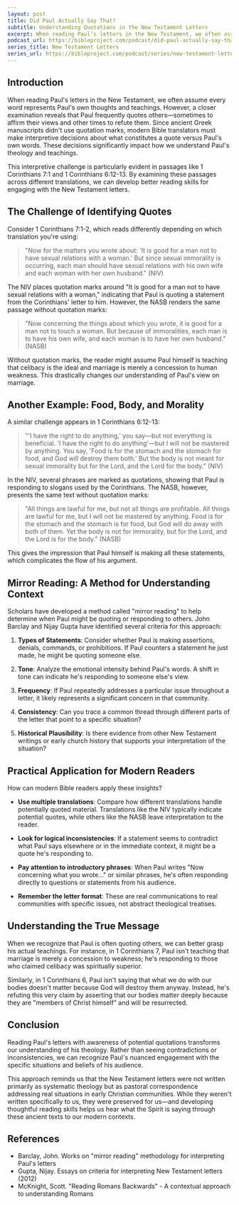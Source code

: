 ```yaml
---
layout: post
title: Did Paul Actually Say That?
subtitle: Understanding Quotations in the New Testament Letters
excerpt: When reading Paul’s letters in the New Testament, we often assume every word represents Paul’s own thoughts and teachings. However, a closer examination reveals that Paul frequently quotes others—sometimes to affirm their views and other times to refute them.
podcast_url: https://bibleproject.com/podcast/did-paul-actually-say-that
series_title: New Testament Letters
series_url: https://bibleproject.com/podcast/series/new-testament-letters
---
```


## Introduction

When reading Paul's letters in the New Testament, we often assume every word represents Paul's own thoughts and teachings. However, a closer examination reveals that Paul frequently quotes others—sometimes to affirm their views and other times to refute them. Since ancient Greek manuscripts didn't use quotation marks, modern Bible translators must make interpretive decisions about what constitutes a quote versus Paul's own words. These decisions significantly impact how we understand Paul's theology and teachings.

This interpretive challenge is particularly evident in passages like 1 Corinthians 7:1 and 1 Corinthians 6:12-13. By examining these passages across different translations, we can develop better reading skills for engaging with the New Testament letters.

## The Challenge of Identifying Quotes

Consider 1 Corinthians 7:1-2, which reads differently depending on which translation you're using:

> "Now for the matters you wrote about: 'It is good for a man not to have sexual relations with a woman.' But since sexual immorality is occurring, each man should have sexual relations with his own wife and each woman with her own husband." (NIV)

The NIV places quotation marks around "It is good for a man not to have sexual relations with a woman," indicating that Paul is quoting a statement from the Corinthians' letter to him. However, the NASB renders the same passage without quotation marks:

> "Now concerning the things about which you wrote, it is good for a man not to touch a woman. But because of immoralities, each man is to have his own wife, and each woman is to have her own husband." (NASB)

Without quotation marks, the reader might assume Paul himself is teaching that celibacy is the ideal and marriage is merely a concession to human weakness. This drastically changes our understanding of Paul's view on marriage.

## Another Example: Food, Body, and Morality

A similar challenge appears in 1 Corinthians 6:12-13:

> "'I have the right to do anything,' you say—but not everything is beneficial. 'I have the right to do anything'—but I will not be mastered by anything. You say, 'Food is for the stomach and the stomach for food, and God will destroy them both.' But the body is not meant for sexual immorality but for the Lord, and the Lord for the body." (NIV)

In the NIV, several phrases are marked as quotations, showing that Paul is responding to slogans used by the Corinthians. The NASB, however, presents the same text without quotation marks:

> "All things are lawful for me, but not all things are profitable. All things are lawful for me, but I will not be mastered by anything. Food is for the stomach and the stomach is for food, but God will do away with both of them. Yet the body is not for immorality, but for the Lord, and the Lord is for the body." (NASB)

This gives the impression that Paul himself is making all these statements, which complicates the flow of his argument.

## Mirror Reading: A Method for Understanding Context

Scholars have developed a method called "mirror reading" to help determine when Paul might be quoting or responding to others. John Barclay and Nijay Gupta have identified several criteria for this approach:

1. **Types of Statements**: Consider whether Paul is making assertions, denials, commands, or prohibitions. If Paul counters a statement he just made, he might be quoting someone else.

2. **Tone**: Analyze the emotional intensity behind Paul's words. A shift in tone can indicate he's responding to someone else's view.

3. **Frequency**: If Paul repeatedly addresses a particular issue throughout a letter, it likely represents a significant concern in that community.

4. **Consistency**: Can you trace a common thread through different parts of the letter that point to a specific situation?

5. **Historical Plausibility**: Is there evidence from other New Testament writings or early church history that supports your interpretation of the situation?

## Practical Application for Modern Readers

How can modern Bible readers apply these insights?

- **Use multiple translations**: Compare how different translations handle potentially quoted material. Translations like the NIV typically indicate potential quotes, while others like the NASB leave interpretation to the reader.

- **Look for logical inconsistencies**: If a statement seems to contradict what Paul says elsewhere or in the immediate context, it might be a quote he's responding to.

- **Pay attention to introductory phrases**: When Paul writes "Now concerning what you wrote..." or similar phrases, he's often responding directly to questions or statements from his audience.

- **Remember the letter format**: These are real communications to real communities with specific issues, not abstract theological treatises.

## Understanding the True Message

When we recognize that Paul is often quoting others, we can better grasp his actual teachings. For instance, in 1 Corinthians 7, Paul isn't teaching that marriage is merely a concession to weakness; he's responding to those who claimed celibacy was spiritually superior.

Similarly, in 1 Corinthians 6, Paul isn't saying that what we do with our bodies doesn't matter because God will destroy them anyway. Instead, he's refuting this very claim by asserting that our bodies matter deeply because they are "members of Christ himself" and will be resurrected.

## Conclusion

Reading Paul's letters with awareness of potential quotations transforms our understanding of his theology. Rather than seeing contradictions or inconsistencies, we can recognize Paul's nuanced engagement with the specific situations and beliefs of his audience.

This approach reminds us that the New Testament letters were not written primarily as systematic theology but as pastoral correspondence addressing real situations in early Christian communities. While they weren't written specifically to us, they were preserved for us—and developing thoughtful reading skills helps us hear what the Spirit is saying through these ancient texts to our modern contexts.

## References

- Barclay, John. Works on "mirror reading" methodology for interpreting Paul's letters
- Gupta, Nijay. Essays on criteria for interpreting New Testament letters (2012)
- McKnight, Scott. "Reading Romans Backwards" - A contextual approach to understanding Romans